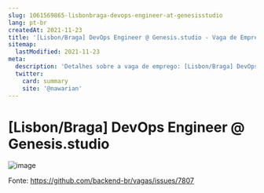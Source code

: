 ```yaml
---
slug: 1061569865-lisbonbraga-devops-engineer-at-genesisstudio
lang: pt-br
createdAt: 2021-11-23
title: '[Lisbon/Braga] DevOps Engineer @ Genesis.studio - Vaga de Emprego'
sitemap:
  lastModified: 2021-11-23
meta:
  description: 'Detalhes sobre a vaga de emprego: [Lisbon/Braga] DevOps Engineer @ Genesis.studio'
  twitter:
    card: summary
    site: '@nawarian'
---
```


# [Lisbon/Braga] DevOps Engineer @ Genesis.studio

![image](https://user-images.githubusercontent.com/63243312/143079283-1ce8454a-d5d2-41e7-9422-8c28238b9522.png)

Fonte: https://github.com/backend-br/vagas/issues/7807